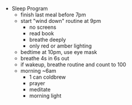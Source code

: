 - Sleep Program
	- finish last meal before 7pm
	- start "wind down" routine at 9pm
		- no screens
		- read book
		- breathe deeply
		- only red or amber lighting
	- bedtime at 10pm, use eye mask
	- breathe 4s in 6s out
	- if wakeup, breathe routine and count to 100
	- morning ~6am
		- 1 can coldbrew
		- prayer
		- meditate
		- morning light